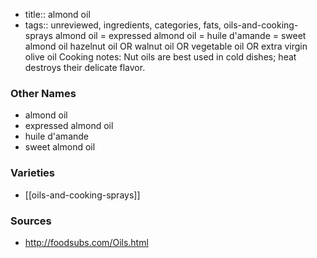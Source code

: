 - title:: almond oil
- tags:: unreviewed, ingredients, categories, fats, oils-and-cooking-sprays
almond oil = expressed almond oil = huile d'amande = sweet almond oil hazelnut oil OR walnut oil OR vegetable oil OR extra virgin olive oil Cooking notes: Nut oils are best used in cold dishes; heat destroys their delicate flavor.

### Other Names

* almond oil
* expressed almond oil
* huile d'amande
* sweet almond oil

### Varieties

* [[oils-and-cooking-sprays]]

### Sources
* http://foodsubs.com/Oils.html
